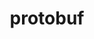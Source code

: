 ---
title: "protobuf"
layout: cache
categories: [package, develop-2023-12-24]
meta: {"versions": ["3.21.12", "3.24.3"], "compilers": ["apple-clang@=15.0.0", "cce@=15.0.1", "gcc@=10.3.0", "gcc@=11.3.0", "gcc@=11.4.0", "gcc@=7.3.1", "gcc@=7.5.0", "gcc@=9.4.0", "oneapi@=2023.2.0"], "oss": ["amzn2", "rhel8", "sle_hpc15", "ubuntu18.04", "ubuntu20.04", "ubuntu22.04", "ventura"], "platforms": ["darwin", "linux"], "targets": ["aarch64", "neoverse_n1", "neoverse_v1", "ppc64le", "x86_64_v3", "x86_64_v4", "zen4"], "stacks": ["aws-isc", "aws-isc-aarch64", "e4s", "e4s-cray-rhel", "e4s-cray-sles", "e4s-neoverse_v1", "e4s-oneapi", "e4s-power", "e4s-rocm-external", "ml-darwin-aarch64-mps", "ml-linux-x86_64-cpu", "ml-linux-x86_64-cuda", "ml-linux-x86_64-rocm", "radiuss", "root"], "num_specs": 15, "num_specs_by_stack": {"root": 15, "ml-darwin-aarch64-mps": 2, "aws-isc-aarch64": 2, "aws-isc": 1, "e4s-cray-rhel": 1, "e4s-cray-sles": 1, "radiuss": 1, "e4s-neoverse_v1": 1, "e4s-power": 1, "e4s": 2, "e4s-rocm-external": 1, "e4s-oneapi": 1, "ml-linux-x86_64-rocm": 2, "ml-linux-x86_64-cuda": 2, "ml-linux-x86_64-cpu": 2}}
spec_details: [{"hash": "6lqvtkd5eug4n6aaukqoltuy3c2dg7a5", "compiler": "apple-clang@=15.0.0", "versions": ["3.21.12"], "os": "ventura", "platform": "darwin", "target": "aarch64", "variants": ["build_system=cmake", "build_type=Release", "generator=make", "~ipo", "patches=cefc4bf", "+shared"], "stacks": ["root", "ml-darwin-aarch64-mps"], "size": "-", "tarball": "https://binaries.spack.io/releases/develop-2023-12-24/build_cache/darwin-ventura-aarch64/apple-clang-15.0.0/protobuf-3.21.12/darwin-ventura-aarch64-apple-clang-15.0.0-protobuf-3.21.12-6lqvtkd5eug4n6aaukqoltuy3c2dg7a5.spack"}, {"hash": "7xtnqxkaoitaegjsyncd65egudzeshbn", "compiler": "apple-clang@=15.0.0", "versions": ["3.24.3"], "os": "ventura", "platform": "darwin", "target": "aarch64", "variants": ["build_system=cmake", "build_type=Release", "generator=make", "~ipo", "+shared"], "stacks": ["root", "ml-darwin-aarch64-mps"], "size": "-", "tarball": "https://binaries.spack.io/releases/develop-2023-12-24/build_cache/darwin-ventura-aarch64/apple-clang-15.0.0/protobuf-3.24.3/darwin-ventura-aarch64-apple-clang-15.0.0-protobuf-3.24.3-7xtnqxkaoitaegjsyncd65egudzeshbn.spack"}, {"hash": "d3m5ko2bn6cxzd5phsbfrxbrfmvabrpw", "compiler": "gcc@=7.3.1", "versions": ["3.21.12"], "os": "amzn2", "platform": "linux", "target": "aarch64", "variants": ["build_system=cmake", "build_type=Release", "generator=make", "~ipo", "patches=cefc4bf", "+shared"], "stacks": ["root", "aws-isc-aarch64"], "size": "-", "tarball": "https://binaries.spack.io/releases/develop-2023-12-24/build_cache/linux-amzn2-aarch64/gcc-7.3.1/protobuf-3.21.12/linux-amzn2-aarch64-gcc-7.3.1-protobuf-3.21.12-d3m5ko2bn6cxzd5phsbfrxbrfmvabrpw.spack"}, {"hash": "rn3x2w2ius5o47rzt5hb7rwxdxwz633s", "compiler": "gcc@=7.3.1", "versions": ["3.21.12"], "os": "amzn2", "platform": "linux", "target": "neoverse_n1", "variants": ["build_system=cmake", "build_type=Release", "generator=make", "~ipo", "patches=cefc4bf", "+shared"], "stacks": ["root", "aws-isc-aarch64"], "size": "-", "tarball": "https://binaries.spack.io/releases/develop-2023-12-24/build_cache/linux-amzn2-neoverse_n1/gcc-7.3.1/protobuf-3.21.12/linux-amzn2-neoverse_n1-gcc-7.3.1-protobuf-3.21.12-rn3x2w2ius5o47rzt5hb7rwxdxwz633s.spack"}, {"hash": "w3kcegehlve7444gr44tnceomme742jf", "compiler": "gcc@=7.3.1", "versions": ["3.21.12"], "os": "amzn2", "platform": "linux", "target": "x86_64_v3", "variants": ["build_system=cmake", "build_type=Release", "generator=make", "~ipo", "patches=cefc4bf", "+shared"], "stacks": ["aws-isc", "root"], "size": "-", "tarball": "https://binaries.spack.io/releases/develop-2023-12-24/build_cache/linux-amzn2-x86_64_v3/gcc-7.3.1/protobuf-3.21.12/linux-amzn2-x86_64_v3-gcc-7.3.1-protobuf-3.21.12-w3kcegehlve7444gr44tnceomme742jf.spack"}, {"hash": "euwaxkq44y5dv6jb7gsudollpqpj7jce", "compiler": "cce@=15.0.1", "versions": ["3.21.12"], "os": "rhel8", "platform": "linux", "target": "zen4", "variants": ["build_system=cmake", "build_type=Release", "generator=make", "~ipo", "patches=cefc4bf", "+shared"], "stacks": ["root", "e4s-cray-rhel"], "size": "-", "tarball": "https://binaries.spack.io/releases/develop-2023-12-24/build_cache/linux-rhel8-zen4/cce-15.0.1/protobuf-3.21.12/linux-rhel8-zen4-cce-15.0.1-protobuf-3.21.12-euwaxkq44y5dv6jb7gsudollpqpj7jce.spack"}, {"hash": "4ls2xykcrjrnlbkcs26tztgo4kep4z4o", "compiler": "gcc@=10.3.0", "versions": ["3.21.12"], "os": "sle_hpc15", "platform": "linux", "target": "x86_64_v4", "variants": ["build_system=cmake", "build_type=Release", "generator=make", "~ipo", "patches=cefc4bf", "+shared"], "stacks": ["e4s-cray-sles", "root"], "size": "-", "tarball": "https://binaries.spack.io/releases/develop-2023-12-24/build_cache/linux-sle_hpc15-x86_64_v4/gcc-10.3.0/protobuf-3.21.12/linux-sle_hpc15-x86_64_v4-gcc-10.3.0-protobuf-3.21.12-4ls2xykcrjrnlbkcs26tztgo4kep4z4o.spack"}, {"hash": "sj7b62b2px5jfe4eyubr5lqkkxhju2s3", "compiler": "gcc@=7.5.0", "versions": ["3.21.12"], "os": "ubuntu18.04", "platform": "linux", "target": "x86_64_v3", "variants": ["build_system=cmake", "build_type=Release", "generator=make", "~ipo", "patches=cefc4bf", "+shared"], "stacks": ["root", "radiuss"], "size": "-", "tarball": "https://binaries.spack.io/releases/develop-2023-12-24/build_cache/linux-ubuntu18.04-x86_64_v3/gcc-7.5.0/protobuf-3.21.12/linux-ubuntu18.04-x86_64_v3-gcc-7.5.0-protobuf-3.21.12-sj7b62b2px5jfe4eyubr5lqkkxhju2s3.spack"}, {"hash": "jj3obe6nwjqu7npnvoljced5e6lzttav", "compiler": "gcc@=11.4.0", "versions": ["3.21.12"], "os": "ubuntu20.04", "platform": "linux", "target": "neoverse_v1", "variants": ["build_system=cmake", "build_type=Release", "generator=make", "~ipo", "patches=cefc4bf", "+shared"], "stacks": ["root", "e4s-neoverse_v1"], "size": "-", "tarball": "https://binaries.spack.io/releases/develop-2023-12-24/build_cache/linux-ubuntu20.04-neoverse_v1/gcc-11.4.0/protobuf-3.21.12/linux-ubuntu20.04-neoverse_v1-gcc-11.4.0-protobuf-3.21.12-jj3obe6nwjqu7npnvoljced5e6lzttav.spack"}, {"hash": "rszxeqni3pwi523r6twyxx55q6icriei", "compiler": "gcc@=9.4.0", "versions": ["3.21.12"], "os": "ubuntu20.04", "platform": "linux", "target": "ppc64le", "variants": ["build_system=cmake", "build_type=Release", "generator=make", "~ipo", "patches=cefc4bf", "+shared"], "stacks": ["root", "e4s-power"], "size": "-", "tarball": "https://binaries.spack.io/releases/develop-2023-12-24/build_cache/linux-ubuntu20.04-ppc64le/gcc-9.4.0/protobuf-3.21.12/linux-ubuntu20.04-ppc64le-gcc-9.4.0-protobuf-3.21.12-rszxeqni3pwi523r6twyxx55q6icriei.spack"}, {"hash": "du6cxtcivqclfso4wpvntpoec735kfhk", "compiler": "gcc@=11.4.0", "versions": ["3.24.3"], "os": "ubuntu20.04", "platform": "linux", "target": "x86_64_v3", "variants": ["build_system=cmake", "build_type=Release", "generator=make", "~ipo", "+shared"], "stacks": ["root", "e4s"], "size": "-", "tarball": "https://binaries.spack.io/releases/develop-2023-12-24/build_cache/linux-ubuntu20.04-x86_64_v3/gcc-11.4.0/protobuf-3.24.3/linux-ubuntu20.04-x86_64_v3-gcc-11.4.0-protobuf-3.24.3-du6cxtcivqclfso4wpvntpoec735kfhk.spack"}, {"hash": "5pt3thoznvag5p6tq4ldfqwh4izjo74a", "compiler": "gcc@=11.4.0", "versions": ["3.21.12"], "os": "ubuntu20.04", "platform": "linux", "target": "x86_64_v3", "variants": ["build_system=cmake", "build_type=Release", "generator=make", "~ipo", "patches=cefc4bf", "+shared"], "stacks": ["root", "e4s", "e4s-rocm-external"], "size": "-", "tarball": "https://binaries.spack.io/releases/develop-2023-12-24/build_cache/linux-ubuntu20.04-x86_64_v3/gcc-11.4.0/protobuf-3.21.12/linux-ubuntu20.04-x86_64_v3-gcc-11.4.0-protobuf-3.21.12-5pt3thoznvag5p6tq4ldfqwh4izjo74a.spack"}, {"hash": "743ykgfd4whf272723aa2vojj6cbo4aw", "compiler": "oneapi@=2023.2.0", "versions": ["3.21.12"], "os": "ubuntu20.04", "platform": "linux", "target": "x86_64_v3", "variants": ["build_system=cmake", "build_type=Release", "generator=make", "~ipo", "patches=cefc4bf", "+shared"], "stacks": ["root", "e4s-oneapi"], "size": "-", "tarball": "https://binaries.spack.io/releases/develop-2023-12-24/build_cache/linux-ubuntu20.04-x86_64_v3/oneapi-2023.2.0/protobuf-3.21.12/linux-ubuntu20.04-x86_64_v3-oneapi-2023.2.0-protobuf-3.21.12-743ykgfd4whf272723aa2vojj6cbo4aw.spack"}, {"hash": "p2jd5ff5ibk5q7fztznabxccdm773nhm", "compiler": "gcc@=11.3.0", "versions": ["3.21.12"], "os": "ubuntu22.04", "platform": "linux", "target": "x86_64_v3", "variants": ["build_system=cmake", "build_type=Release", "generator=make", "~ipo", "patches=cefc4bf", "+shared"], "stacks": ["root", "ml-linux-x86_64-rocm", "ml-linux-x86_64-cuda", "ml-linux-x86_64-cpu"], "size": "-", "tarball": "https://binaries.spack.io/releases/develop-2023-12-24/build_cache/linux-ubuntu22.04-x86_64_v3/gcc-11.3.0/protobuf-3.21.12/linux-ubuntu22.04-x86_64_v3-gcc-11.3.0-protobuf-3.21.12-p2jd5ff5ibk5q7fztznabxccdm773nhm.spack"}, {"hash": "da7zcip7ujkuduatzbvi4cp5szqslokx", "compiler": "gcc@=11.3.0", "versions": ["3.24.3"], "os": "ubuntu22.04", "platform": "linux", "target": "x86_64_v3", "variants": ["build_system=cmake", "build_type=Release", "generator=make", "~ipo", "+shared"], "stacks": ["root", "ml-linux-x86_64-rocm", "ml-linux-x86_64-cuda", "ml-linux-x86_64-cpu"], "size": "-", "tarball": "https://binaries.spack.io/releases/develop-2023-12-24/build_cache/linux-ubuntu22.04-x86_64_v3/gcc-11.3.0/protobuf-3.24.3/linux-ubuntu22.04-x86_64_v3-gcc-11.3.0-protobuf-3.24.3-da7zcip7ujkuduatzbvi4cp5szqslokx.spack"}]
---